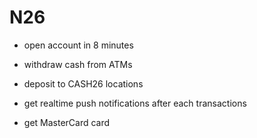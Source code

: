 # N26

* open account in 8 minutes

* withdraw cash from ATMs

* deposit to CASH26 locations

* get realtime push notifications after each transactions

* get MasterCard card
